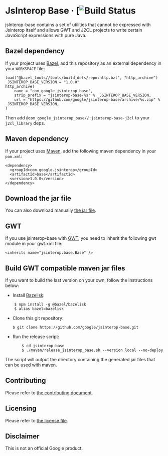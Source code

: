 # JsInterop Base   &middot; [![Build Status](https://github.com/google/jsinterop-base/workflows/build%20and%20test/badge.svg)

jsInterop-base contains a set of utilities that cannot be expressed with
Jsinterop itself and allows GWT and J2CL projects to write certain JavaScript
expressions with pure Java.

Bazel dependency
----------------
If your project uses [Bazel](https://bazel.build), add this repository as an
external dependency in your `WORKSPACE` file:

```
load("@bazel_tools//tools/build_defs/repo:http.bzl", "http_archive")
_JSINTEROP_BASE_VERSION = "1.0.0"
http_archive(
    name = "com_google_jsinterop_base",
    strip_prefix = "jsinterop-base-%s" % _JSINTEROP_BASE_VERSION,
    url = "https://github.com/google/jsinterop-base/archive/%s.zip" % _JSINTEROP_BASE_VERSION,
)
```

Then add `@com_google_jsinterop_base//:jsinterop-base-j2cl` to
your `j2cl_library` deps.


Maven dependency
------------------
If your project uses [Maven](https://maven.apache.org), add the following maven
dependency in your `pom.xml`:

    <dependency>
      <groupId>com.google.jsinterop</groupId>
      <artifactId>base</artifactId>
      <version>1.0.0</version>
    </dependency>


Download the jar file
----------------------
You can also download manually [the jar file](https://oss.sonatype.org/content/repositories/releases/com/google/jsinterop/base/1.0.0/base-1.0.0.jar).

GWT
---
If you use jsinterop-base with [GWT](http://www.gwtproject.org/), you need to
inherit the following gwt module in your gwt.xml file:

    <inherits name="jsinterop.base.Base" />

Build GWT compatible maven jar files
------------------------------------
If you want to build the last version on your own, follow the instructions
below:

- Install [Bazelisk](https://github.com/bazelbuild/bazelisk):

```shell
    $ npm install -g @bazel/bazelisk
    $ alias bazel=bazelisk
```
- Clone this git repository:
  ```shell
  $ git clone https://github.com/google/jsinterop-base.git
  ```
- Run the release script:
  ```shell
      $ cd jsinterop-base
      $ ./maven/release_jsinterop_base.sh --version local --no-deploy
  ```

 The script will output the directory containing the generated jar files that
 can be used with maven.

Contributing
------------
Please refer to [the contributing document](CONTRIBUTING.md).

Licensing
---------
Please refer to [the license file](LICENSE).

Disclaimer
----------
This is not an official Google product.

